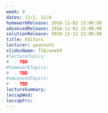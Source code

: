 ```yaml
---
week: 9
dates: 11/2, 11/4
homeworkRelease: 2016-11-02 15:00:00
advancedRelease: 2016-11-02 15:00:00
solutionRelease: 2016-11-12 22:00:00
title: Editors
lecturer: ppannuto
slidesName: f16/week9
#lectureTopics:
#  - TBD
#homeworkTopics:
#  - TBD
#advancedTopics:
#  - TBD
lectureSummary:
leccapWed:
leccapFri:
---
```


